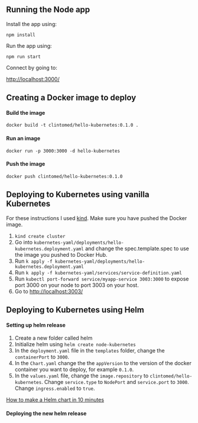 ## Running the Node app

Install the app using:

`npm install`

Run the app using:

`npm run start`

Connect by going to: 

[http://localhost:3000/](http://localhost:3000/)


## Creating a Docker image to deploy

#### Build the image

`docker build -t clintomed/hello-kubernetes:0.1.0 .`

#### Run an image

`docker run -p 3000:3000 -d hello-kubernetes`

#### Push the image

`docker push clintomed/hello-kubernetes:0.1.0`


## Deploying to Kubernetes using vanilla Kubernetes

For these instructions I used [kind](https://kind.sigs.k8s.io/). Make sure you have pushed the Docker image.

1. `kind create cluster`
1. Go into `kubernetes-yaml/deployments/hello-kubernetes.deployment.yaml` and change the spec.template.spec to use the image you pushed to Docker Hub.
1. Run `k apply -f kubernetes-yaml/deployments/hello-kubernetes.deployment.yaml`
1. Run `k apply -f kubernetes-yaml/services/service-definition.yaml`
1. Run `kubectl port-forward service/myapp-service 3003:3000` to expose port 3000 on your node to port 3003 on your host.
1. Go to [http://localhost:3003/](http://localhost:3003/)

## Deploying to Kubernetes using Helm

#### Setting up helm release

1. Create a new folder called helm
1. Initialize helm using `helm create node-kubernetes`
1. In the `deployment.yaml` file in the `templates` folder, change the `containerPort` to `3000`.
1. In the `Chart.yaml` change the the `appVersion` to the version of the docker container you want to deploy, for example `0.1.0`.
1. In the `values.yaml` file, change the `image.repository` to `clintomed/hello-kubernetes`. Change `service.type` to `NodePort` and `service.port` to `3000`. Change `ingress.enabled` to `true`.

[How to make a Helm chart in 10 minutes](https://opensource.com/article/20/5/helm-charts)

#### Deploying the new helm release


